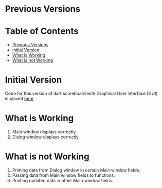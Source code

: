 # Previous Versions

Table of Contents
=================
* [Previous Versions](#Previous-Versions)
* [Initial Version](#Initial-Version)
* [What is Working](#What-is-Working)
* [What is not Working](#What-is-not-Working)

# Initial Version
Code for this version of dart scoreboard with Graphical User Interface (GUI) is placed [here](/GUI/Previous_versions/Graphical_dart_scoreboard_v_0_1.py).

# What is Working

1. Main window displays correctly.
2. Dialog window displays correctly.

# What is not Working

1. Printing data from Dialog window in certain Main window fields.
2. Passing data from Main window fields to functions.
3. Printing updated data in other Main window fields.
